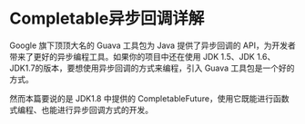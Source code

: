 # Completable异步回调详解
Google 旗下顶顶大名的 Guava 工具包为 Java 提供了异步回调的 API，为开发者带来了更好的异步编程工具。如果你的项目中还在使用 JDK 1.5、JDK 1.6、JDK1.7的版本，要想使用异步回调的方式来编程，引入 Guava 工具包是一个好的方式。

然而本篇要说的是 JDK1.8 中提供的 CompletableFuture，使用它既能进行函数式编程、也能进行异步回调方式的开发。